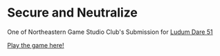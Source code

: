 # Secure and Neutralize
One of Northeastern Game Studio Club's Submission for [Ludum Dare 51](https://ldjam.com/events/ludum-dare/51)

[Play the game here!](https://nugamestudioclub.itch.io/secure-and-neutralize)
